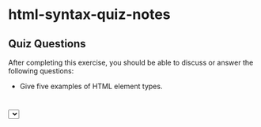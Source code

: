 # html-syntax-quiz-notes

## Quiz Questions

After completing this exercise, you should be able to discuss or answer the following questions:

- Give five examples of HTML element types.
<h1> <span> <div> <a> <select> <strong>

- What is the purpose of HTML attributes?
To configure the elements or adjust their behavior in various ways to meet the criteria the users want.

- Give an example of an HTML entity (escape character).
 &lt;

## Notes

All student notes should be written here.


How to write `Code Examples` in markdown

for JS:

```javascript
const data = "Howdy";
```

for HTML:

```html
<div>
  <p>This is text content</p>
</div>
```

for CSS:

```css
div {
  width: 100%;
}
```
